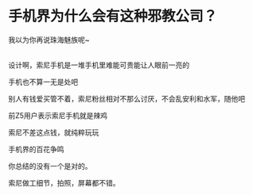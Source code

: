 # 手机界为什么会有这种邪教公司？


我以为你再说珠海魅族呢~<img src="static/image/smiley/default/lol.gif" smilieid="12" border="0" alt="" /><img src="static/image/smiley/default/victory.gif" smilieid="14" border="0" alt="" />

<br />
设计啊，索尼手机是一堆手机里难能可贵能让人眼前一亮的

<img src="static/image/smiley/yct/022.gif" smilieid="42" border="0" alt="" />手机也不算一无是处吧

别人有钱爱买管不着，索尼粉丝相对不那么讨厌，不会乱安利和水军，随他吧

前Z5用户表示索尼手机就是辣鸡

索尼不差这点钱，就纯粹玩玩

手机界的百花争鸣

你总结的没有一个是对的。

索尼做工细节，拍照，屏幕都不错。
